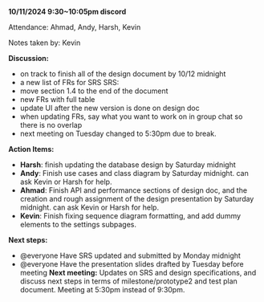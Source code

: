 **10/11/2024 9:30~10:05pm discord**

Attendance: Ahmad, Andy, Harsh, Kevin

Notes taken by: Kevin

**Discussion:**
- on track to finish all of the design document by 10/12 midnight
- a new list of FRs for SRS
SRS:
- move section 1.4 to the end of the document
- new FRs with full table
- update UI after the new version is done on design doc
- when updating FRs, say what you want to work on in group chat so there is no overlap
- next meeting on Tuesday changed to 5:30pm due to break.


**Action Items:**
- **Harsh**: finish updating the database design by Saturday midnight
- **Andy**: Finish use cases and class diagram by Saturday midnight. can ask Kevin or Harsh for help.
- **Ahmad**: Finish API and performance sections of design doc, and the creation and rough assignment of the design presentation by Saturday midnight. can ask Kevin or Harsh for help.
- **Kevin**: Finish fixing sequence diagram formatting, and add dummy elements to the settings subpages.

**Next steps:**
- @everyone Have SRS updated and submitted by Monday midnight
- @everyone Have the presentation slides drafted by Tuesday before meeting
**Next meeting:**
Updates on SRS and design specifications, and discuss next steps in terms of milestone/prototype2 and test plan document. Meeting at 5:30pm instead of 9:30pm.
